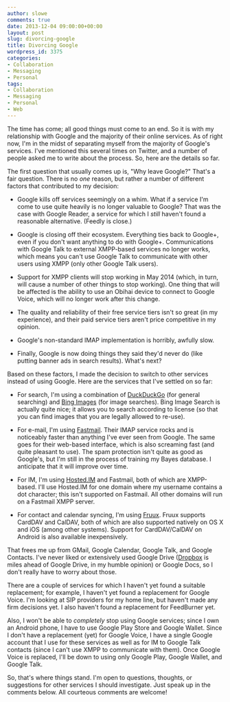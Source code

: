 ```yaml
---
author: slowe
comments: true
date: 2013-12-04 09:00:00+00:00
layout: post
slug: divorcing-google
title: Divorcing Google
wordpress_id: 3375
categories:
- Collaboration
- Messaging
- Personal
tags:
- Collaboration
- Messaging
- Personal
- Web
---
```


The time has come; all good things must come to an end. So it is with my relationship with Google and the majority of their online services. As of right now, I'm in the midst of separating myself from the majority of Google's services. I've mentioned this several times on Twitter, and a number of people asked me to write about the process. So, here are the details so far.

The first question that usually comes up is, "Why leave Google?" That's a fair question. There is no _one_ reason, but rather a number of different factors that contributed to my decision:

* Google kills off services seemingly on a whim. What if a service I'm come to use quite heavily is no longer valuable to Google? That was the case with Google Reader, a service for which I _still_ haven't found a reasonable alternative. (Feedly is close.)

* Google is closing off their ecosystem. Everything ties back to Google+, even if you don't want anything to do with Google+. Communications with Google Talk to external XMPP-based services no longer works, which means you can't use Google Talk to communicate with other users using XMPP (only other Google Talk users).

* Support for XMPP clients will stop working in May 2014 (which, in turn, will cause a number of other things to stop working). One thing that will be affected is the ability to use an Obihai device to connect to Google Voice, which will no longer work after this change.

* The quality and reliability of their free service tiers isn't so great (in my experience), and their paid service tiers aren't price competitive in my opinion.

* Google's non-standard IMAP implementation is horribly, awfully slow.

* Finally, Google is now doing things they said they'd never do (like putting banner ads in search results). What's next?

Based on these factors, I made the decision to switch to other services instead of using Google. Here are the services that I've settled on so far:

* For search, I'm using a combination of [DuckDuckGo](https://duckduckgo.com/) (for general searching) and [Bing Images](http://www.bing.com/images/) (for image searches). Bing Image Search is actually quite nice; it allows you to search according to license (so that you can find images that you are legally allowed to re-use).

* For e-mail, I'm using [Fastmail](http://www.fastmail.fm/). Their IMAP service rocks and is noticeably faster than anything I've ever seen from Google. The same goes for their web-based interface, which is also screaming fast (and quite pleasant to use). The spam protection isn't quite as good as Google's, but I'm still in the process of training my Bayes database. I anticipate that it will improve over time.

* For IM, I'm using [Hosted.IM](http://hosted.im/) and Fastmail, both of which are XMPP-based. I'll use Hosted.IM for one domain where my username contains a dot character; this isn't supported on Fastmail. All other domains will run on a Fastmail XMPP server.

* For contact and calendar syncing, I'm using [Fruux](http://www.fruux.com/). Fruux supports CardDAV and CalDAV, both of which are also supported natively on OS X and iOS (among other systems). Support for CardDAV/CalDAV on Android is also available inexpensively.

That frees me up from GMail, Google Calendar, Google Talk, and Google Contacts. I've never liked or extensively used Google Drive ([Dropbox](http://www.dropbox.com/) is miles ahead of Google Drive, in my humble opinion) or Google Docs, so I don't really have to worry about those.

There are a couple of services for which I haven't yet found a suitable replacement; for example, I haven't yet found a replacement for Google Voice. I'm looking at SIP providers for my home line, but haven't made any firm decisions yet. I also haven't found a replacement for FeedBurner yet.

Also, I won't be able to _completely_ stop using Google services; since I own an Android phone, I have to use Google Play Store and Google Wallet. Since I don't have a replacement (yet) for Google Voice, I have a single Google account that I use for these services as well as for IM to Google Talk contacts (since I can't use XMPP to communicate with them). Once Google Voice is replaced, I'll be down to using only Google Play, Google Wallet, and Google Talk.

So, that's where things stand. I'm open to questions, thoughts, or suggestions for other services I should investigate. Just speak up in the comments below. All courteous comments are welcome!
